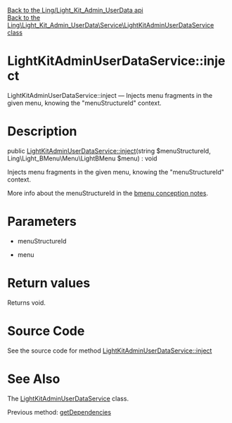[Back to the Ling/Light_Kit_Admin_UserData api](https://github.com/lingtalfi/Light_Kit_Admin_UserData/blob/master/doc/api/Ling/Light_Kit_Admin_UserData.md)<br>
[Back to the Ling\Light_Kit_Admin_UserData\Service\LightKitAdminUserDataService class](https://github.com/lingtalfi/Light_Kit_Admin_UserData/blob/master/doc/api/Ling/Light_Kit_Admin_UserData/Service/LightKitAdminUserDataService.md)


LightKitAdminUserDataService::inject
================



LightKitAdminUserDataService::inject — Injects menu fragments in the given menu, knowing the "menuStructureId" context.




Description
================


public [LightKitAdminUserDataService::inject](https://github.com/lingtalfi/Light_Kit_Admin_UserData/blob/master/doc/api/Ling/Light_Kit_Admin_UserData/Service/LightKitAdminUserDataService/inject.md)(string $menuStructureId, Ling\Light_BMenu\Menu\LightBMenu $menu) : void




Injects menu fragments in the given menu, knowing the "menuStructureId" context.

More info about the menuStructureId in the [bmenu conception notes](https://github.com/lingtalfi/Light_BMenu/blob/master/doc/pages/conception-notes.md).




Parameters
================


- menuStructureId

    

- menu

    


Return values
================

Returns void.








Source Code
===========
See the source code for method [LightKitAdminUserDataService::inject](https://github.com/lingtalfi/Light_Kit_Admin_UserData/blob/master/Service/LightKitAdminUserDataService.php#L219-L239)


See Also
================

The [LightKitAdminUserDataService](https://github.com/lingtalfi/Light_Kit_Admin_UserData/blob/master/doc/api/Ling/Light_Kit_Admin_UserData/Service/LightKitAdminUserDataService.md) class.

Previous method: [getDependencies](https://github.com/lingtalfi/Light_Kit_Admin_UserData/blob/master/doc/api/Ling/Light_Kit_Admin_UserData/Service/LightKitAdminUserDataService/getDependencies.md)<br>

